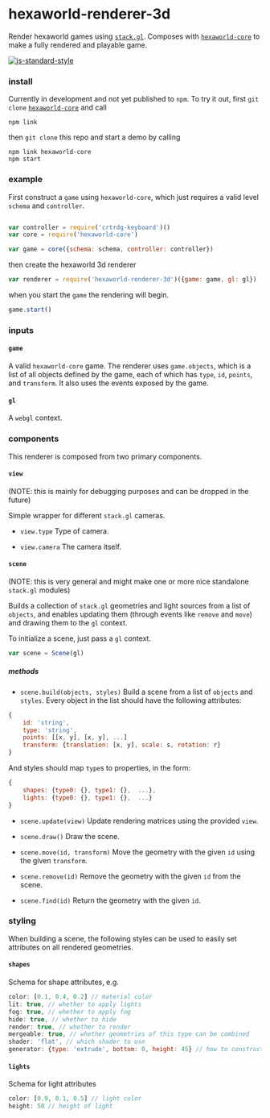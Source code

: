 # hexaworld-renderer-3d

Render hexaworld games using [`stack.gl`](http://stack.gl). Composes with [`hexaworld-core`](https://github.com/hexaworld/hexaworld-core) to make a fully rendered and playable game.

[![js-standard-style](https://cdn.rawgit.com/feross/standard/master/badge.svg)](https://github.com/feross/standard)

### install

Currently in development and not yet published to `npm`. To try it out, first `git clone` [`hexaworld-core`](https://github.com/hexaworld/hexaworld-core) and call

```
npm link
```

then `git clone` this repo and start a demo by calling

```
npm link hexaworld-core
npm start
```

### example

First construct a `game` using `hexaworld-core`, which just requires a valid level `schema` and `controller`.

```javascript

var controller = require('crtrdg-keyboard')()
var core = require('hexaworld-core')

var game = core({schema: schema, controller: controller})
```

then create the hexaworld 3d renderer

```javascript
var renderer = require('hexaworld-renderer-3d')({game: game, gl: gl})
```

when you start the `game` the rendering will begin.

```javascript
game.start()
```

### inputs

#### `game`
A valid `hexaworld-core` game. The renderer uses `game.objects`, which is a list of all objects defined by the game, each of which has `type`, `id`, `points`, and `transform`. It also uses the events exposed by the game.

#### `gl`
A `webgl` context.

### components
This renderer is composed from two primary components.

#### `view` 
(NOTE: this is mainly for debugging purposes and can be dropped in the future)

Simple wrapper for different `stack.gl` cameras.

- `view.type` Type of camera.

- `view.camera` The camera itself.

#### `scene`

(NOTE: this is very general and might make one or more nice standalone `stack.gl` modules)

Builds a collection of `stack.gl` geometries and light sources from a list of `objects`, and enables updating them (through events like `remove` and `move`) and drawing them to the `gl` context.

To initialize a scene, just pass a `gl` context.

```javascript
var scene = Scene(gl)
```

##### methods

- `scene.build(objects, styles)` Build a scene from a list of `objects` and  `styles`. Every object in the list should have the following attributes:

```javascript
{
	id: 'string',
	type: 'string',
	points: [[x, y], [x, y], ...]
	transform: {translation: [x, y], scale: s, rotation: r}
}
```

And styles should map `type`s to properties, in the form:

```javascript
{
	shapes: {type0: {}, type1: {},	...},
	lights: {type0: {}, type1: {},	...}
}
```

- `scene.update(view)` Update rendering matrices using the provided `view`.

- `scene.draw()` Draw the scene.

- `scene.move(id, transform)` Move the geometry with the given `id` using the given `transform`.

- `scene.remove(id)` Remove the geometry with the given `id` from the scene.

- `scene.find(id)` Return the geometry with the given `id`.

### styling

When building a scene, the following styles can be used to easily set attributes on all rendered geometries.

#### `shapes`
Schema for shape attributes, e.g.

```javascript
color: [0.1, 0.4, 0.2] // material color
lit: true, // whether to apply lights
fog: true, // whether to apply fog
hide: true, // whether to hide
render: true, // whether to render
mergeable: true, // whether geometries of this type can be combined
shader: 'flat', // which shader to use
generator: {type: 'extrude', bottom: 0, height: 45} // how to construct 3d geometry from point(s)
```

#### `lights`
Schema for light attributes
```javascript
color: [0.9, 0.1, 0.5] // light color
height: 50 // height of light
```
